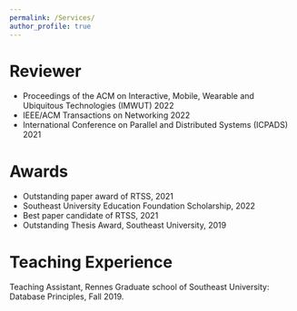 ```yaml
---
permalink: /Services/
author_profile: true
---
```

# Reviewer

* Proceedings of the ACM on Interactive, Mobile, Wearable and Ubiquitous Technologies (IMWUT) 2022
* IEEE/ACM Transactions on Networking 2022
* International Conference on Parallel and Distributed Systems (ICPADS) 2021 

# Awards

* Outstanding paper award of RTSS, 2021
* Southeast University Education Foundation Scholarship, 2022
* Best paper candidate of RTSS, 2021
* Outstanding Thesis Award, Southeast University, 2019


# Teaching Experience	
Teaching Assistant, Rennes Graduate school of Southeast University: Database Principles, Fall 2019. 
